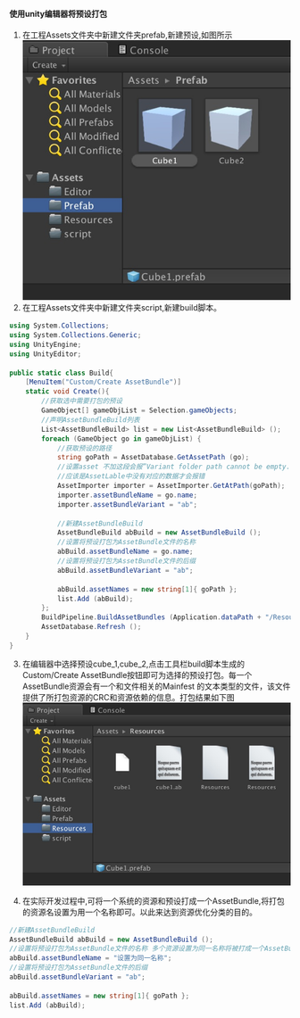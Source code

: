 #### 使用unity编辑器将预设打包
1. 在工程Assets文件夹中新建文件夹prefab,新建预设,如图所示  
![Image of deque](https://github.com/KleinParadise/Unity/blob/master/AssetBundle/pic/prefab.png)
2. 在工程Assets文件夹中新建文件夹script,新建build脚本。
```c#
using System.Collections;
using System.Collections.Generic;
using UnityEngine;
using UnityEditor;

public static class Build{
	[MenuItem("Custom/Create AssetBundle")]
	static void Create(){
		//获取选中需要打包的预设
		GameObject[] gameObjList = Selection.gameObjects;
		//声明AssetBundleBuild列表
		List<AssetBundleBuild> list = new List<AssetBundleBuild> ();
		foreach (GameObject go in gameObjList) {
			//获取预设的路径
			string goPath = AssetDatabase.GetAssetPath (go);
			//设置asset 不加这段会报”Variant folder path cannot be empty.“错误
			//应该是AssetLable中没有对应的数据才会报错
			AssetImporter importer = AssetImporter.GetAtPath(goPath);
			importer.assetBundleName = go.name;
			importer.assetBundleVariant = "ab";

			//新建AssetBundleBuild
			AssetBundleBuild abBuild = new AssetBundleBuild ();
			//设置将预设打包为AssetBundle文件的名称
			abBuild.assetBundleName = go.name;
			//设置将预设打包为AssetBundle文件的后缀
			abBuild.assetBundleVariant = "ab";

			abBuild.assetNames = new string[1]{ goPath };
			list.Add (abBuild);
		};
		BuildPipeline.BuildAssetBundles (Application.dataPath + "/Resources", list.ToArray(), BuildAssetBundleOptions.None, BuildTarget.StandaloneOSXIntel64);
		AssetDatabase.Refresh ();
	}
}
```
3. 在编辑器中选择预设cube_1,cube_2,点击工具栏build脚本生成的Custom/Create AssetBundle按钮即可为选择的预设打包。每一个AssetBundle资源会有一个和文件相关的Mainfest 的文本类型的文件，该文件提供了所打包资源的CRC和资源依赖的信息。打包结果如下图
![Image of deque](https://github.com/KleinParadise/Unity/blob/master/AssetBundle/pic/assetbundle.png)

4. 在实际开发过程中,可将一个系统的资源和预设打成一个AssetBundle,将打包的资源名设置为用一个名称即可。以此来达到资源优化分类的目的。
```c#
//新建AssetBundleBuild
AssetBundleBuild abBuild = new AssetBundleBuild ();
//设置将预设打包为AssetBundle文件的名称 多个资源设置为同一名称将被打成一个AssetBundle
abBuild.assetBundleName = "设置为同一名称";
//设置将预设打包为AssetBundle文件的后缀
abBuild.assetBundleVariant = "ab";

abBuild.assetNames = new string[1]{ goPath };
list.Add (abBuild);
```
